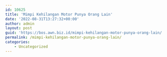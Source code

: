 ```yaml
---
id: 10625
title: 'Mimpi Kehilangan Motor Punya Orang Lain'
date: '2022-08-31T13:27:32+00:00'
author: admin
layout: post
guid: 'https://bos.awn.biz.id/mimpi-kehilangan-motor-punya-orang-lain/'
permalink: /mimpi-kehilangan-motor-punya-orang-lain/
categories:
    - Uncategorized
---
```


